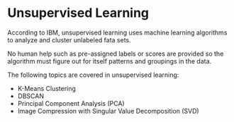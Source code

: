 # Unsupervised Learning
According to IBM, unsupervised learning uses machine learning algorithms to analyze and cluster unlabeled fata sets.

No human help such as pre-assigned labels or scores are provided so the algorithm must figure out for itself patterns and groupings in the data.

The following topics are covered in unsupervised learning:
* K-Means Clustering
* DBSCAN
* Principal Component Analysis (PCA)
* Image Compression with Singular Value Decomposition (SVD)